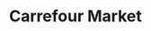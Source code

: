 ---
title: "Carrefour Market"
url: /saint-vaast-la-hougue/carrefour-market-rue-marcel-pignot/
shop: gaz
---